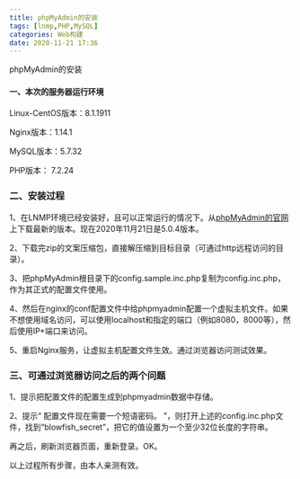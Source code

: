 ```yaml
---
title: phpMyAdmin的安装  
tags: [lnmp,PHP,MySQL]
categories: Web构建
date: 2020-11-21 17:36
---
```




phpMyAdmin的安装

#### 一、本次的服务器运行环境

Linux-CentOS版本：8.1.1911

Nginx版本：1.14.1

MySQL版本：5.7.32

PHP版本： 7.2.24

### 二、安装过程

1、在LNMP环境已经安装好，且可以正常运行的情况下。从[phpMyAdmin的官网](https://www.phpmyadmin.net)上下载最新的版本。现在2020年11月21日是5.0.4版本。

2、下载完zip的文案压缩包，直接解压缩到目标目录（可通过http远程访问的目录）。

3、把phpMyAdmin根目录下的config.sample.inc.php复制为config.inc.php，作为其正式的配置文件使用。

4、然后在nginx的conf配置文件中给phpmyadmin配置一个虚拟主机文件。如果不想使用域名访问，可以使用localhost和指定的端口（例如8080，8000等），然后使用IP+端口来访问。

5、重启Nginx服务，让虚拟主机配置文件生效。通过浏览器访问测试效果。

### 三、可通过浏览器访问之后的两个问题

1、提示把配置文件的配置生成到phpmyadmin数据中存储。

2、提示“ 配置文件现在需要一个短语密码。 ”，则打开上述的config.inc.php文件，找到“blowfish_secret”，把它的值设置为一个至少32位长度的字符串。

再之后，刷新浏览器页面，重新登录。OK。

以上过程所有步骤，由本人亲测有效。
